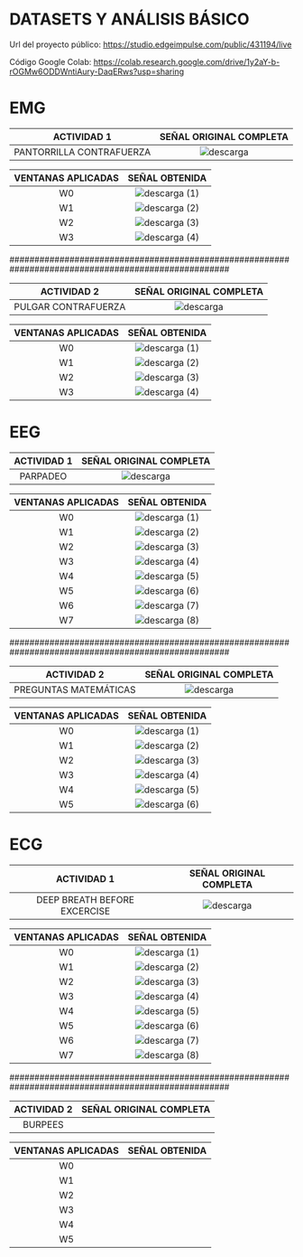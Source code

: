 #  DATASETS Y ANÁLISIS BÁSICO

Url del proyecto público: https://studio.edgeimpulse.com/public/431194/live

Código Google Colab: https://colab.research.google.com/drive/1y2aY-b-rOGMw6ODDWntiAury-DaqERws?usp=sharing



#  EMG


|  ACTIVIDAD 1 | SEÑAL ORIGINAL COMPLETA |	
|:------------:|:---------------:|
|  PANTORRILLA CONTRAFUERZA | ![descarga](https://github.com/MariaZubiate/isb_2024_gh82/assets/43424450/a9fef20d-6d0e-4a09-a9c8-04653ea50630)|

| VENTANAS APLICADAS | SEÑAL OBTENIDA|	
|:------------:|:---------------:|
| W0 |  ![descarga (1)](https://github.com/MariaZubiate/isb_2024_gh82/assets/43424450/7921acfd-f00b-475c-8d42-0bbaf0074684)|
| W1 |  ![descarga (2)](https://github.com/MariaZubiate/isb_2024_gh82/assets/43424450/2097e3c7-46d0-450b-b7fe-ba8d37dc03c4)|
| W2 |   ![descarga (3)](https://github.com/MariaZubiate/isb_2024_gh82/assets/43424450/be677bbf-435c-45fb-8f0f-f4ab5a3f50fb)|
| W3 |  ![descarga (4)](https://github.com/MariaZubiate/isb_2024_gh82/assets/43424450/3aa2ef49-abcc-4b93-b782-b61c952c51c3)|

####################################################################################################

| ACTIVIDAD 2 | SEÑAL ORIGINAL COMPLETA |	
|:------------:|:---------------:|
| PULGAR CONTRAFUERZA |  ![descarga](https://github.com/MariaZubiate/isb_2024_gh82/assets/43424450/409f2f56-4302-442c-9bcf-3229e4438cb6)|

| VENTANAS APLICADAS | SEÑAL OBTENIDA|	
|:------------:|:---------------:|
| W0 | ![descarga (1)](https://github.com/MariaZubiate/isb_2024_gh82/assets/43424450/8c92215d-9dff-419d-b2b0-7e6becb9e749)|
| W1 | ![descarga (2)](https://github.com/MariaZubiate/isb_2024_gh82/assets/43424450/6337de08-0756-49f9-9140-2e29ebfb006b)|
| W2 | ![descarga (3)](https://github.com/MariaZubiate/isb_2024_gh82/assets/43424450/f5deaccd-4ba4-4c81-ace6-79e5cdef628a)|
| W3 | ![descarga (4)](https://github.com/MariaZubiate/isb_2024_gh82/assets/43424450/99fdd1ea-1ccc-4b00-86a1-ed9c95fd6506)|



#  EEG

| ACTIVIDAD 1 | SEÑAL ORIGINAL COMPLETA |	
|:------------:|:---------------:|
| PARPADEO | ![descarga](https://github.com/MariaZubiate/isb_2024_gh82/assets/43424450/53118fdc-cc2b-4ba3-940d-25f261528db5)|

| VENTANAS APLICADAS | SEÑAL OBTENIDA|	
|:------------:|:---------------:|
| W0 |![descarga (1)](https://github.com/MariaZubiate/isb_2024_gh82/assets/43424450/5940eb6e-06b9-4057-8f2c-5a0c488ae98d)|
| W1 | ![descarga (2)](https://github.com/MariaZubiate/isb_2024_gh82/assets/43424450/891aa710-5d0c-48f3-9e1c-5bd708cb437c)|
| W2 | ![descarga (3)](https://github.com/MariaZubiate/isb_2024_gh82/assets/43424450/ce4e5cf4-232c-49f1-8240-9b53e95c8d81)|
| W3 |![descarga (4)](https://github.com/MariaZubiate/isb_2024_gh82/assets/43424450/80fae00a-8311-4fb2-978c-df47518a7555)|
| W4 |![descarga (5)](https://github.com/MariaZubiate/isb_2024_gh82/assets/43424450/8507544f-3609-462f-86a4-d3883b41f1cd)|
| W5 |![descarga (6)](https://github.com/MariaZubiate/isb_2024_gh82/assets/43424450/753714d3-e0c9-4943-b90d-c65e3dda1198)|
| W6 |![descarga (7)](https://github.com/MariaZubiate/isb_2024_gh82/assets/43424450/8a2aae81-ff20-4401-8c41-023e53364418)|
| W7 |![descarga (8)](https://github.com/MariaZubiate/isb_2024_gh82/assets/43424450/d6f8b149-0660-478a-8357-39b9b68f48d8)|

####################################################################################################


| ACTIVIDAD 2 | SEÑAL ORIGINAL COMPLETA |	
|:------------:|:---------------:|
| PREGUNTAS MATEMÁTICAS| ![descarga](https://github.com/MariaZubiate/isb_2024_gh82/assets/43424450/8ba81bc7-8a90-437f-bf68-63d3b8999e90)|


| VENTANAS APLICADAS | SEÑAL OBTENIDA|	
|:------------:|:---------------:|
| W0 |![descarga (1)](https://github.com/MariaZubiate/isb_2024_gh82/assets/43424450/1e7e3166-9b35-4ba8-ac8a-6c32c012f861)|
| W1 |![descarga (2)](https://github.com/MariaZubiate/isb_2024_gh82/assets/43424450/87606bfd-e4b1-482e-8812-97d96475ebaf)|
| W2 | ![descarga (3)](https://github.com/MariaZubiate/isb_2024_gh82/assets/43424450/26341dec-d06e-44ea-891b-7ddb70d88088)|
| W3 |![descarga (4)](https://github.com/MariaZubiate/isb_2024_gh82/assets/43424450/d7427ca3-6262-461f-bb1d-5a508aab37ce)|
| W4 |![descarga (5)](https://github.com/MariaZubiate/isb_2024_gh82/assets/43424450/c9c85f0b-f4cf-4db0-969b-f9a8be54984a)|
| W5 |![descarga (6)](https://github.com/MariaZubiate/isb_2024_gh82/assets/43424450/6bf6acde-c0f3-4a47-ac73-c757342328af)|



#  ECG


| ACTIVIDAD 1 | SEÑAL ORIGINAL COMPLETA |	
|:------------:|:---------------:|
| DEEP BREATH BEFORE EXCERCISE |  ![descarga](https://github.com/MariaZubiate/isb_2024_gh82/assets/43424450/0d4d88ab-39b4-4851-b58b-05c9862ca585)|

| VENTANAS APLICADAS | SEÑAL OBTENIDA|	
|:------------:|:---------------:|
| W0 | ![descarga (1)](https://github.com/MariaZubiate/isb_2024_gh82/assets/43424450/270a9bfe-b0e4-4cb5-991f-3907a3a12a52)|
| W1 | ![descarga (2)](https://github.com/MariaZubiate/isb_2024_gh82/assets/43424450/401991e6-c985-4ede-8b2b-8237963ee261)|
| W2 | ![descarga (3)](https://github.com/MariaZubiate/isb_2024_gh82/assets/43424450/67b5584e-d904-4ff8-9ee1-5d8e8f07304a)|
| W3 |![descarga (4)](https://github.com/MariaZubiate/isb_2024_gh82/assets/43424450/2aca6d05-0776-4c23-a6bc-ca695bd299f0)|
| W4 | ![descarga (5)](https://github.com/MariaZubiate/isb_2024_gh82/assets/43424450/ab681dab-7efe-4d39-875d-f402a9d7d98c)|
| W5 |![descarga (6)](https://github.com/MariaZubiate/isb_2024_gh82/assets/43424450/5929eeba-f6a8-4f13-bac8-a337a18ef4dc)|
| W6 | ![descarga (7)](https://github.com/MariaZubiate/isb_2024_gh82/assets/43424450/eeda3064-2a5f-4a88-a33d-8ebde5077d5f)|
| W7 | ![descarga (8)](https://github.com/MariaZubiate/isb_2024_gh82/assets/43424450/fa7726e5-a219-42b6-a927-764c28a2066a)|

####################################################################################################

| ACTIVIDAD 2 | SEÑAL ORIGINAL COMPLETA |	
|:------------:|:---------------:|
| BURPEES |   |

| VENTANAS APLICADAS | SEÑAL OBTENIDA|	
|:------------:|:---------------:|
| W0 |  |
| W1 |  |
| W2 |   |
| W3 |  |
| W4 |  |
| W5 |  |
